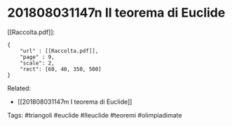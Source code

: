 # 201808031147n II teorema di Euclide
[[Raccolta.pdf]]:
```pdf
{
	"url" : [[Raccolta.pdf]],
	"page" : 9,
	"scale": 2,
	"rect": [60, 40, 350, 500]
}
```

Related:
- [[201808031147m I teorema di Euclide]]

Tags:
	#triangoli 
	#euclide 
	#IIeuclide
	#teoremi
	#olimpiadimate 